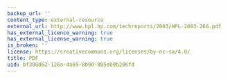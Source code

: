 ```yaml
---
backup_url: ''
content_type: external-resource
external_url: http://www.hpl.hp.com/techreports/2003/HPL-2003-266.pdf
has_external_licence_warning: true
has_external_license_warning: true
is_broken: ''
license: https://creativecommons.org/licenses/by-nc-sa/4.0/
title: PDF
uid: bf308d62-126a-4a69-8b90-805eb9b206fd
---
```

